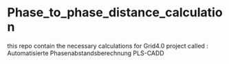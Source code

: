 # Phase_to_phase_distance_calculation
this repo contain the necessary calculations for Grid4.0 project called : Automatisierte Phasenabstandsberechnung PLS-CADD
